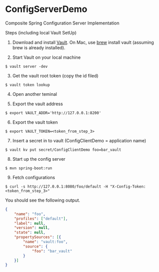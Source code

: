 # ConfigServerDemo
Composite Spring Configuration Server Implementation


Steps (including local Vault SetUp)

1. Download and install [Vault](https://www.vaultproject.io/). On Mac, use [brew](https://brew.sh/) install vault (assuming brew is already installed).

2. Start Vault on your local machine
```
$ vault server -dev
```

3. Get the vault root token (copy the id filed)
```
$ vault token lookup
```

4. Open another teminal

5. Export the vault address 
```
$ export VAULT_ADDR='http://127.0.0.1:8200'
```

6. Export the vault token
```
$ export VAULT_TOKEN=<token_from_step_3>
```

7. Insert a secret in to vault (ConfigClientDemo = application name)
```
$ vault kv put secret/ConfigClientDemo foo=bar_vault
```

8. Start up the config server 
```
$ mvn spring-boot:run
```

9. Fetch configurations
```
$ curl -s http://127.0.0.1:8080/foo/default -H "X-Config-Token: <token_from_step_3>"
```

You should see the following output.
```json
{
	"name": "foo",
	"profiles": ["default"],
	"label": null,
	"version": null,
	"state": null,
	"propertySources": [{
		"name": "vault:foo",
		"source": {
			"foo": "bar_vault"
		}
	}]
}
```
